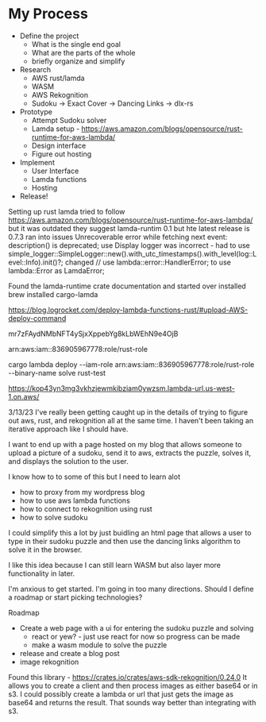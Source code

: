 

# My Process

* Define the project
    * What is the single end goal
    * What are the parts of the whole
    * briefly organize and simplify
* Research 
    * AWS rust/lamda
    * WASM
    * AWS Rekognition
    * Sudoku -> Exact Cover -> Dancing Links -> dlx-rs
* Prototype
    * Attempt Sudoku solver
    * Lamda setup - https://aws.amazon.com/blogs/opensource/rust-runtime-for-aws-lambda/
    * Design interface
    * Figure out hosting
* Implement
    * User Interface
    * Lamda functions
    * Hosting
* Release!


Setting up rust lamda
tried to follow https://aws.amazon.com/blogs/opensource/rust-runtime-for-aws-lambda/ but it was outdated
they suggest lamda-runtim 0.1 but hte latest release is 0.7.3
ran into issues 
    Unrecoverable error while fetching next event: description() is deprecated; use Display
    logger was incorrect - had to use simple_logger::SimpleLogger::new().with_utc_timestamps().with_level(log::Level::Info).init()?;
    changed // use lambda::error::HandlerError; to use lambda::Error as LamdaError;

Found the lamda-runtime crate documentation and started over
installed brew
installed cargo-lamda


https://blog.logrocket.com/deploy-lambda-functions-rust/#upload-AWS-deploy-command

mr7zFAydNMbNFT4ySjxXppebYg8kLbWEhN9e4OjB

arn:aws:iam::836905967778:role/rust-role


 cargo lambda deploy --iam-role arn:aws:iam::836905967778:role/rust-role --binary-name solve rust-test

 https://kop43yn3mg3vkhzjewmkibziam0ywzsm.lambda-url.us-west-1.on.aws/


3/13/23
I've really been getting caught up in the details of trying to figure out aws, rust, and rekognition all at the same time. I haven't been taking an iterative approach like I should have. 

I want to end up with a page hosted on my blog that allows someone to upload a picture of a sudoku, send it to aws, extracts the puzzle, solves it, and displays the solution to the user.

I know how to to some of this but I need to learn alot
* how to proxy from my wordpress blog
* how to use aws lambda functions
* how to connect to rekognition using rust
* how to solve sudoku

I could simplify this a lot by just buidling an html page that allows a user to type in their sudoku puzzle and then use the dancing links algorithm to solve it in the browser.

I like this idea because I can still learn WASM but also layer more functionality in later.

I'm anxious to get started. I'm going in too many directions. Should I define a roadmap or start picking technologies?

Roadmap

* Create a web page with a ui for entering the sudoku puzzle and solving
    * react or yew? - just use react for now so progress can be made
    * make a wasm module to solve the puzzle
* release and create a blog post
* image rekognition

Found this library - https://crates.io/crates/aws-sdk-rekognition/0.24.0
It allows you to create a client and then process images as either base64 or in s3.
I could possibly create a lambda or url that just gets the image as base64 and returns the result.
That sounds way better than integrating with s3.
